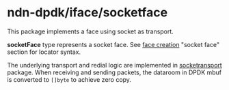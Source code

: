 # ndn-dpdk/iface/socketface

This package implements a face using socket as transport.

**socketFace** type represents a socket face.
See [face creation](../../docs/face.md) "socket face" section for locator syntax.

The underlying transport and redial logic are implemented in [socketransport](../../ndn/sockettransport) package.
When receiving and sending packets, the dataroom in DPDK mbuf is converted to `[]byte` to achieve zero copy.
